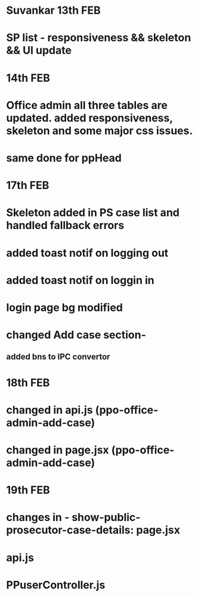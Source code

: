 # Suvankar 13th FEB
# SP list - responsiveness && skeleton && UI update


# 14th FEB
# Office admin all three tables are updated. added responsiveness, skeleton and some major css issues. 
# same done for ppHead


# 17th FEB
# Skeleton added in PS case list and handled fallback errors
# added toast notif on logging out
# added toast notif on loggin in
# login page bg modified
# changed Add case section-
## added bns to IPC convertor



# 18th FEB
# changed in api.js (ppo-office-admin-add-case)
# changed in page.jsx  (ppo-office-admin-add-case)

# 19th FEB

# changes in - show-public-prosecutor-case-details: page.jsx
# api.js
# PPuserController.js